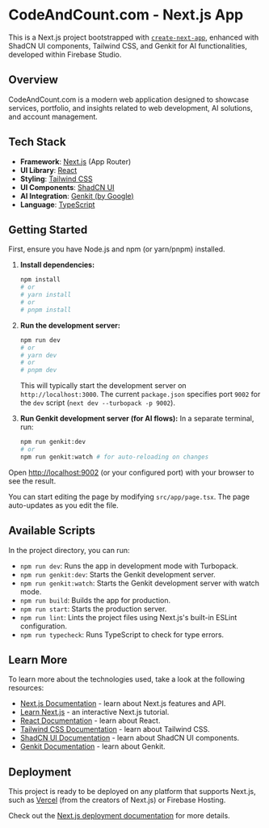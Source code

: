 # CodeAndCount.com - Next.js App

This is a Next.js project bootstrapped with [`create-next-app`](https://github.com/vercel/next.js/tree/canary/packages/create-next-app), enhanced with ShadCN UI components, Tailwind CSS, and Genkit for AI functionalities, developed within Firebase Studio.

## Overview

CodeAndCount.com is a modern web application designed to showcase services, portfolio, and insights related to web development, AI solutions, and account management.

## Tech Stack

- **Framework**: [Next.js](https://nextjs.org/) (App Router)
- **UI Library**: [React](https://reactjs.org/)
- **Styling**: [Tailwind CSS](https://tailwindcss.com/)
- **UI Components**: [ShadCN UI](https://ui.shadcn.com/)
- **AI Integration**: [Genkit (by Google)](https://firebase.google.com/docs/genkit)
- **Language**: [TypeScript](https://www.typescriptlang.org/)

## Getting Started

First, ensure you have Node.js and npm (or yarn/pnpm) installed.

1.  **Install dependencies:**
    ```bash
    npm install
    # or
    # yarn install
    # or
    # pnpm install
    ```

2.  **Run the development server:**
    ```bash
    npm run dev
    # or
    # yarn dev
    # or
    # pnpm dev
    ```
    This will typically start the development server on `http://localhost:3000`. The current `package.json` specifies port `9002` for the `dev` script (`next dev --turbopack -p 9002`).

3.  **Run Genkit development server (for AI flows):**
    In a separate terminal, run:
    ```bash
    npm run genkit:dev
    # or
    npm run genkit:watch # for auto-reloading on changes
    ```

Open [http://localhost:9002](http://localhost:9002) (or your configured port) with your browser to see the result.

You can start editing the page by modifying `src/app/page.tsx`. The page auto-updates as you edit the file.

## Available Scripts

In the project directory, you can run:

-   `npm run dev`: Runs the app in development mode with Turbopack.
-   `npm run genkit:dev`: Starts the Genkit development server.
-   `npm run genkit:watch`: Starts the Genkit development server with watch mode.
-   `npm run build`: Builds the app for production.
-   `npm run start`: Starts the production server.
-   `npm run lint`: Lints the project files using Next.js's built-in ESLint configuration.
-   `npm run typecheck`: Runs TypeScript to check for type errors.

## Learn More

To learn more about the technologies used, take a look at the following resources:

-   [Next.js Documentation](https://nextjs.org/docs) - learn about Next.js features and API.
-   [Learn Next.js](https://nextjs.org/learn) - an interactive Next.js tutorial.
-   [React Documentation](https://react.dev/) - learn about React.
-   [Tailwind CSS Documentation](https://tailwindcss.com/docs) - learn about Tailwind CSS.
-   [ShadCN UI Documentation](https://ui.shadcn.com/docs) - learn about ShadCN UI components.
-   [Genkit Documentation](https://firebase.google.com/docs/genkit) - learn about Genkit.

## Deployment

This project is ready to be deployed on any platform that supports Next.js, such as [Vercel](https://vercel.com/new?utm_medium=default-template&filter=next.js&utm_source=create-next-app&utm_campaign=create-next-app-readme) (from the creators of Next.js) or Firebase Hosting.

Check out the [Next.js deployment documentation](https://nextjs.org/docs/deployment) for more details.
